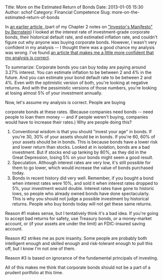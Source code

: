 Title: More on the Estimated Return of Bonds
Date: 2013-01-05 15:30
Author: schof
Category: Financial Competence
Slug: more-on-the-estimated-return-of-bonds

In [an earlier
article, ](http://schof.org/2013/01/03/the-investors-manifesto-chapter-2-part-2-of-3-bonds/ "“The Investor’s Manifesto:” Chapter 2 (Part 2 of 3) – Bonds")(part
of my Chapter 2 notes on ["Investor's Manifesto" by
Bernstein](http://schof.org/2012/12/30/the-investors-manifesto-by-william-j-bernstein/ "“The Investor’s Manifesto” by William J. Bernstein"))
I looked at the interest rate of investment-grade corporate bonds, their
historical default rate, and estimated inflation rate, and couldn't
figure out why anyone was buying corporate bonds. However, I wasn't very
confident in my analysis -- I thought there was a good chance my
analysis was wrong. I've found [an article that makes me a little more
confident that my analysis is
correct](http://seekingalpha.com/article/318769-why-bonds-are-no-longer-sound-investments).

To summarize: Corporate bonds you can buy today are paying around 3.27%
interest. You can estimate inflation to be between 2 and 4% in the
future. And you can estimate your bond default rate to be between 2 and
4%. Even with the optimistic version of both, you're looking at negative
returns. And with the pessimistic versions of those numbers, you're
looking at losing almost 5% of your investment annually.

<!--more-->Now, let's assume my analysis is correct. People are buying
corporate bonds at these rates. (Because companies need bonds -- need
people to loan them money -- and if people weren't buying, companies
would have to increase their rates.) Why are people doing this?

1.  Conventional wisdom is that you should "invest your age" in bonds.
    If you're 30, 30% of your assets should be in bonds. If you're 60,
    60% of your assets should be in bonds. This is because bonds have a
    lower risk and lower return than stocks. Looked at in isolation,
    bonds are a bad investment. But if stocks end up tanking by 80%, as
    they did in the Great Depression, losing 5% on your bonds might seem
    a good result.
2.  Speculation. Although interest rates are very low, it's still
    possible for them to go lower, which would increase the value of
    bonds purchased today.
3.  Bonds in recent history did very well. Remember, if you bought a
    bond when interest rates were 10%, and sold it when interest rates
    dropped to 5%, your investment would double. Interest rates have
    gone to historic lows, so people who already owned bonds have done
    spectacularly. This is why you should not judge a possible
    investment by historical returns. People who buy bonds today will
    not get these same returns.

Reason \#1 makes sense, but I tentatively think it's a bad idea. If
you're going to accept bad returns for safety, use Treasury bonds, or a
money-market account, or (if your assets are under the limit) an
FDIC-insured saving account.

Reason \#2 strikes me as pure insanity. Some people are probably both
intelligent enough and skilled enough and risk-tolerant enough to pull
this off, but I know I'm not one of them.

Reason \#3 is based on ignorance of the fundamental principals of
investing.

All of this makes me think that corporate bonds should not be a part of
a prudent portfolio at this time.

